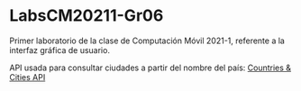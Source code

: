 # LabsCM20211-Gr06

Primer laboratorio de la clase de Computación Móvil 2021-1, referente a la interfaz gráfica de usuario.

API usada para consultar ciudades a partir del nombre del país: [Countries & Cities API](https://documenter.getpostman.com/view/1134062/T1LJjU52#4829d16f-0f4e-43ec-886e-68ebad1221d8)
